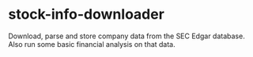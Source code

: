 stock-info-downloader
=====================

Download, parse and store company data from the SEC Edgar database. Also run some basic financial analysis on that data.
